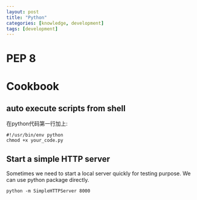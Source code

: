 ```yaml
---
layout: post
title: "Python"
categories: [knowledge, development]
tags: [development]
---
```


PEP 8
=========


Cookbook
==========

## auto execute scripts from shell

在python代码第一行加上: 

    #!/usr/bin/env python
    chmod +x your_code.py


Start a simple HTTP server
----------------------------

Sometimes we need to start a local server quickly for testing purpose. We can
use python package directly. 

    python -m SimpleHTTPServer 8000
